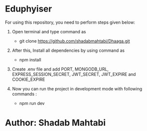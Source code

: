 # Eduphyiser

For using this repository, you need to perform steps given below:

1. Open terminal and type command as
    - git clone https://github.com/shadabmahtabi/Dhaaga.git

2. After this, Install all dependencies by using command as
    - npm install

3. Create .env file and add PORT, MONGODB_URL, EXPRESS_SESSION_SECRET, JWT_SECRET,  JWT_EXPIRE and COOKIE_EXPIRE

4. Now you can run the  project in development mode with following commands :
    - npm run dev

# Author: Shadab Mahtabi
